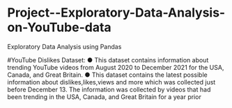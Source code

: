 # Project--Exploratory-Data-Analysis-on-YouTube-data
Exploratory Data Analysis using Pandas

#YouTube Dislikes Dataset:
● This dataset contains information about trending YouTube videos from August 2020 to December 
  2021 for the USA, Canada, and Great Britain.
● This dataset contains the latest possible information about dislikes,likes,views and more which was 
  collected just before December 13. The information was collected by videos that had been trending in 
  the USA, Canada, and Great Britain for a year prior
